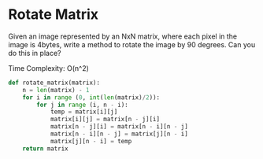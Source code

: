 # Rotate Matrix

Given an image represented by an NxN matrix, where each pixel in the image is 4bytes, write a method to rotate the image by 90 degrees. Can you do this in place?

Time Complexity: O\(n^2\)

```python
def rotate_matrix(matrix):
    n = len(matrix) - 1
    for i in range (0, int(len(matrix)/2)):
        for j in range (i, n - i):
            temp = matrix[i][j]
            matrix[i][j] = matrix[n - j][i]
            matrix[n - j][i] = matrix[n - i][n - j]
            matrix[n - i][n - j] = matrix[j][n - i]
            matrix[j][n - i] = temp
    return matrix
```

